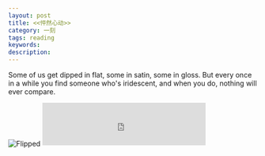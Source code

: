```yaml
---
layout: post
title: <<怦然心动>>
category: 一刻
tags: reading
keywords:
description:
---
```


Some of us get dipped in flat, some in satin, some in gloss. But every once in a while you find someone who's iridescent, and when you do, nothing will ever compare.

<!-- <h3 align = "center">Flipped</h3> -->

<img src="https://dn-yeungben.qbox.me/public/img/flipped.png" alt="Flipped" align=center />

<iframe frameborder="no" border="0" marginwidth="0" marginheight="0" width=330 height=86 src="http://music.163.com/outchain/player?type=2&id=2175282&auto=1&height=66"></iframe>

